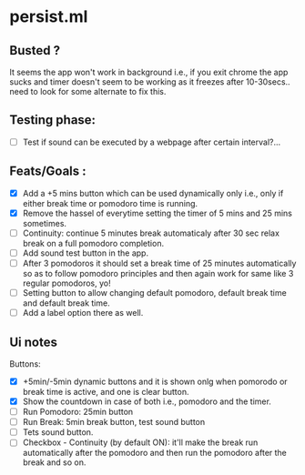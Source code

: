 # persist.ml

## Busted ?

It seems the app won't work in background i.e., if you exit chrome the app sucks and timer doesn't seem to be working as it freezes after 10-30secs.. need to look for some alternate to fix this.

## Testing phase:

- [ ] Test if sound can be executed by a webpage after certain interval?...

## Feats/Goals :

- [x] Add a +5 mins button which can be used dynamically only i.e., only if either break time or pomodoro time is running.
- [x] Remove the hassel of everytime setting the timer of 5 mins and 25 mins sometimes.
- [ ] Continuity: continue 5 minutes break automaticaly after 30 sec relax break on a full pomodoro completion.
- [ ] Add sound test button in the app.
- [ ] After 3 pomodoros it should set a break time of 25 minutes automatically so as to follow pomodoro principles and then again work for same like 3 regular pomodoros, yo!
- [ ] Setting button to allow changing default pomodoro, default break time and default break time.
- [ ] Add a label option there as well.

## Ui notes

Buttons:

- [x] +5min/-5min dynamic buttons and it is shown onlg when pomorodo or break time is active, and one is clear button.
- [x] Show the countdown in case of both i.e., pomodoro and the timer.
- [ ] Run Pomodoro: 25min button
- [ ] Run Break: 5min break button, test sound button
- [ ] Tets sound button.
- [ ] Checkbox - Continuity (by default ON): it'll make the break run automatically after the pomodoro and then run the pomodoro after the break and so on.
